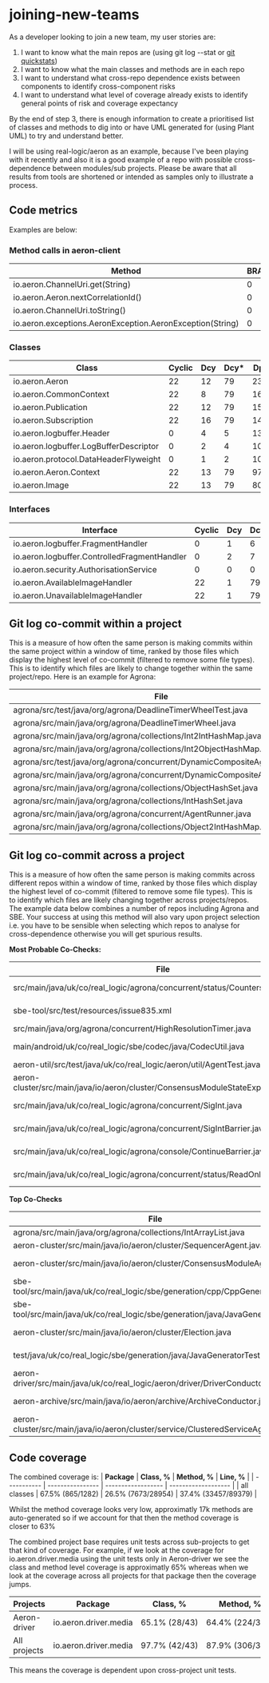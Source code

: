 # joining-new-teams

As a developer looking to join a new team, my user stories are:

1. I want to know what the main repos are (using git log --stat or [git quickstats](https://github.com/arzzen/git-quick-stats))
2. I want to know what the main classes and methods are in each repo
3. I want to understand what cross-repo dependence exists between components to identify cross-component risks
4. I want to understand what level of coverage already exists to identify general points of risk and coverage expectancy

By the end of step 3, there is enough information to create a prioritised list of classes and methods to dig into or have UML generated for (using Plant UML) to try
and understand better.

I will be using real-logic/aeron as an example, because I've been playing with it recently and also it is a good example of a repo with possible cross-dependence between modules/sub projects. Please be aware that all results from tools are shortened or intended as samples only to illustrate a process.

## Code metrics ##

Examples are below:

### Method calls in aeron-client ###

| Method                                                    | BRANCH | CALL | CALLED | CALLEDp |
| --------------------------------------------------------- | ------ | ---- | ------ | ------- |
| io.aeron.ChannelUri.get(String)                           | 0      | 1    | 96     | 94      |
| io.aeron.Aeron.nextCorrelationId()                        | 0      | 2    | 111    | 77      |
| io.aeron.ChannelUri.toString()                            | 0      | 22   | 462    | 70      |
| io.aeron.exceptions.AeronException.AeronException(String) | 0      | 2    | 62     | 62      |

### Classes ###

| Class                                  | Cyclic | Dcy | Dcy\* | Dpt | Dpt\* | PDcy | PDpt |
| -------------------------------------- | ------ | --- | ----- | --- | ----- | ---- | ---- |
| io.aeron.Aeron                         | 22     | 12  | 79    | 235 | 645   | 2    | 20   |
| io.aeron.CommonContext                 | 22     | 8   | 79    | 169 | 645   | 2    | 18   |
| io.aeron.Publication                   | 22     | 12  | 79    | 152 | 645   | 5    | 16   |
| io.aeron.Subscription                  | 22     | 16  | 79    | 142 | 645   | 4    | 15   |
| io.aeron.logbuffer.Header              | 0      | 4   | 5     | 135 | 663   | 2    | 18   |
| io.aeron.logbuffer.LogBufferDescriptor | 0      | 2   | 4     | 102 | 684   | 2    | 8    |
| io.aeron.protocol.DataHeaderFlyweight  | 0      | 1   | 2     | 101 | 701   | 1    | 11   |
| io.aeron.Aeron.Context                 | 22     | 13  | 79    | 97  | 645   | 2    | 14   |
| io.aeron.Image                         | 22     | 13  | 79    | 80  | 645   | 3    | 13   |


### Interfaces ###

| Interface                                    | Cyclic | Dcy | Dcy\* | Dpt | Dpt\* | PDcy | PDpt |
| -------------------------------------------- | ------ | --- | ----- | --- | ----- | ---- | ---- |
| io.aeron.logbuffer.FragmentHandler           | 0      | 1   | 6     | 81  | 653   | 1    | 14   |
| io.aeron.logbuffer.ControlledFragmentHandler | 0      | 2   | 7     | 25  | 648   | 1    | 8    |
| io.aeron.security.AuthorisationService       | 0      | 0   | 0     | 24  | 260   | 0    | 5    |
| io.aeron.AvailableImageHandler               | 22     | 1   | 79    | 18  | 645   | 1    | 4    |
| io.aeron.UnavailableImageHandler             | 22     | 1   | 79    | 16  | 645   | 1    | 4    |


## Git log co-commit within a project ##

This is a measure of how often the same person is making commits within the same project within a window of time, ranked by those
files which display the highest level of co-commit (filtered to remove some file types). This is to identify which files
are likely to change together within the same project/repo. Here is an example for Agrona:

| File                                                                      | Most Co-Checked                                                           | coCheckTally | coCheckFileTally | firstFileTally |
| ------------------------------------------------------------------------- | ------------------------------------------------------------------------- | ------------ | ---------------- | -------------- |
| agrona/src/test/java/org/agrona/DeadlineTimerWheelTest.java               | agrona/src/main/java/org/agrona/DeadlineTimerWheel.java                   | 93           | 510              | 329            |
| agrona/src/main/java/org/agrona/DeadlineTimerWheel.java                   | agrona/src/test/java/org/agrona/DeadlineTimerWheelTest.java               | 93           | 329              | 510            |
| agrona/src/main/java/org/agrona/collections/Int2IntHashMap.java           | agrona/src/main/java/org/agrona/collections/Int2ObjectHashMap.java        | 90           | 466              | 483            |
| agrona/src/main/java/org/agrona/collections/Int2ObjectHashMap.java        | agrona/src/main/java/org/agrona/collections/Int2IntHashMap.java           | 90           | 483              | 466            |
| agrona/src/test/java/org/agrona/concurrent/DynamicCompositeAgentTest.java | agrona/src/main/java/org/agrona/concurrent/DynamicCompositeAgent.java     | 84           | 542              | 235            |
| agrona/src/main/java/org/agrona/concurrent/DynamicCompositeAgent.java     | agrona/src/test/java/org/agrona/concurrent/DynamicCompositeAgentTest.java | 84           | 235              | 542            |
| agrona/src/main/java/org/agrona/collections/ObjectHashSet.java            | agrona/src/main/java/org/agrona/collections/IntHashSet.java               | 82           | 421              | 367            |
| agrona/src/main/java/org/agrona/collections/IntHashSet.java               | agrona/src/main/java/org/agrona/collections/ObjectHashSet.java            | 82           | 367              | 421            |
| agrona/src/main/java/org/agrona/concurrent/AgentRunner.java               | agrona/src/main/java/org/agrona/concurrent/DynamicCompositeAgent.java     | 80           | 542              | 438            |
| agrona/src/main/java/org/agrona/collections/Object2IntHashMap.java        | agrona/src/main/java/org/agrona/collections/Int2IntHashMap.java           | 69           | 483              | 336            |




## Git log co-commit across a project ##

This is a measure of how often the same person is making commits across different repos within a window of time, ranked by those
files which display the highest level of co-commit (filtered to remove some file types). This is to identify which files
are likely changing together across projects/repos. The example data below combines a number of repos including Agrona and SBE.
Your success at using this method will also vary upon project selection i.e. you have to be sensible when selecting
which repos to analyse for cross-dependence otherwise you will get spurious results.

**Most Probable Co-Checks:**

| File                                                                          | Most Co-Checked                                                                | coCheckTally | coCheckFileTally | firstFileTally |
| ----------------------------------------------------------------------------- | ------------------------------------------------------------------------------ | ------------ | ---------------- | -------------- |
| src/main/java/uk/co/real_logic/agrona/concurrent/status/CountersReader.java   | aeron-samples/src/main/java/uk/co/real_logic/aeron/samples/AeronStat.java      | 22           | 1282             | 42             |
| sbe-tool/src/test/resources/issue835.xml                                      | aeron-cluster/src/main/java/io/aeron/cluster/ConsensusModuleAgent.java         | 12           | 18911            | 27             |
| src/main/java/org/agrona/concurrent/HighResolutionTimer.java                  | aeron-driver/src/main/java/io/aeron/driver/LossDetector.java                   | 11           | 856              | 31             |
| main/android/uk/co/real_logic/sbe/codec/java/CodecUtil.java                   | aeron-driver/src/main/java/uk/co/real_logic/aeron/driver/DriverConductor.java  | 29           | 13828            | 83             |
| aeron-util/src/test/java/uk/co/real_logic/aeron/util/AgentTest.java           | test/java/uk/co/real_logic/sbe/codec/java/DirectBufferTest.java                | 1            | 237              | 3              |
| aeron-cluster/src/main/java/io/aeron/cluster/ConsensusModuleStateExport.java  | sbe-tool/src/main/java/uk/co/real_logic/sbe/xml/XmlSchemaParser.java           | 5            | 1375             | 16             |
| src/main/java/uk/co/real_logic/agrona/concurrent/SigInt.java                  | aeron-driver/src/main/java/uk/co/real_logic/aeron/driver/DriverConnection.java | 15           | 5511             | 49             |
| src/main/java/uk/co/real_logic/agrona/concurrent/SigIntBarrier.java           | aeron-driver/src/main/java/uk/co/real_logic/aeron/driver/DriverConnection.java | 15           | 5511             | 49             |
| src/main/java/uk/co/real_logic/agrona/console/ContinueBarrier.java            | aeron-driver/src/main/java/uk/co/real_logic/aeron/driver/DriverConnection.java | 15           | 5511             | 50             |
| src/main/java/uk/co/real_logic/agrona/concurrent/status/ReadOnlyPosition.java | aeron-driver/src/main/java/uk/co/real_logic/aeron/driver/DriverConnection.java | 14           | 5511             | 47             |


**Top Co-Checks**

| File                                                                            | Most Co-Checked                                                                | coCheckTally | coCheckFileTally | firstFileTally |
| ------------------------------------------------------------------------------- | ------------------------------------------------------------------------------ | ------------ | ---------------- | -------------- |
| agrona/src/main/java/org/agrona/collections/IntArrayList.java                   | aeron-cluster/src/main/java/io/aeron/cluster/SequencerAgent.java               | 104          | 10770            | 1168           |
| aeron-cluster/src/main/java/io/aeron/cluster/SequencerAgent.java                | agrona/src/main/java/org/agrona/collections/IntArrayList.java                  | 104          | 1168             | 10770          |
| aeron-cluster/src/main/java/io/aeron/cluster/ConsensusModuleAgent.java          | sbe-tool/src/main/java/uk/co/real_logic/sbe/generation/cpp/CppGenerator.java   | 90           | 7062             | 18911          |
| sbe-tool/src/main/java/uk/co/real_logic/sbe/generation/cpp/CppGenerator.java    | aeron-cluster/src/main/java/io/aeron/cluster/ConsensusModuleAgent.java         | 90           | 18911            | 7062           |
| sbe-tool/src/main/java/uk/co/real_logic/sbe/generation/java/JavaGenerator.java  | aeron-cluster/src/main/java/io/aeron/cluster/ConsensusModuleAgent.java         | 88           | 18911            | 6362           |
| aeron-cluster/src/main/java/io/aeron/cluster/Election.java                      | sbe-tool/src/main/java/uk/co/real_logic/sbe/generation/cpp/CppGenerator.java   | 77           | 7062             | 11051          |
| test/java/uk/co/real_logic/sbe/generation/java/JavaGeneratorTest.java           | aeron-driver/src/main/java/uk/co/real_logic/aeron/driver/DriverConductor.java  | 73           | 13828            | 2239           |
| aeron-driver/src/main/java/uk/co/real_logic/aeron/driver/DriverConductor.java   | test/java/uk/co/real_logic/sbe/generation/java/JavaGeneratorTest.java          | 73           | 2239             | 13828          |
| aeron-archive/src/main/java/io/aeron/archive/ArchiveConductor.java              | sbe-tool/src/main/java/uk/co/real_logic/sbe/generation/java/JavaGenerator.java | 70           | 6362             | 10390          |
| aeron-cluster/src/main/java/io/aeron/cluster/service/ClusteredServiceAgent.java | agrona/src/main/java/org/agrona/collections/IntArrayList.java                  | 69           | 1168             | 11345          |



## Code coverage ##


The combined coverage is:
| **Package** | **Class, %**     | **Method, %**      | **Line, %**         |
| ----------- | ---------------- | ------------------ | ------------------- |
| all classes | 67.5% (865/1282) | 26.5% (7673/28954) | 37.4% (33457/89379) |


Whilst the method coverage looks very low, approximatly 17k methods are auto-generated so if we account for that then the method coverage is closer
to 63%

The combined project base requires unit tests across sub-projects to get that kind of coverage. For example,
if we look at the coverage for io.aeron.driver.media using the unit tests only in Aeron-driver we see the 
class and method level coverage is approximatly 65% whereas when we look at the coverage across all projects for that 
package then the coverage jumps.


| **Projects** | **Package**           | **Class, %**  | **Method, %**   | **Line, %**       |
| ------------ | --------------------- | ------------- | --------------- | ----------------- |
| Aeron-driver | io.aeron.driver.media | 65.1% (28/43) | 64.4% (224/348) | 56.3% (880/1562)  |
| All projects | io.aeron.driver.media | 97.7% (42/43) | 87.9% (306/348) | 81.2% (1268/1562) |


This means the coverage is dependent upon cross-project unit tests. 




